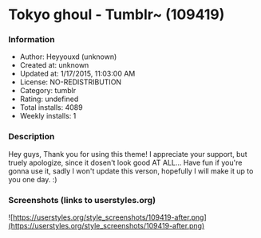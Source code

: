# Tokyo ghoul - Tumblr~ (109419)

### Information
- Author: Heyyouxd (unknown)
- Created at: unknown
- Updated at: 1/17/2015, 11:03:00 AM
- License: NO-REDISTRIBUTION
- Category: tumblr
- Rating: undefined
- Total installs: 4089
- Weekly installs: 1


### Description
Hey guys,
Thank you for using this theme! I appreciate your support, but truely apologize, since it dosen't look good AT ALL...
Have fun if you're gonna use it, sadly I won't update this verson, hopefully I will make it up to you one day. :)


### Screenshots (links to userstyles.org)
![https://userstyles.org/style_screenshots/109419-after.png](https://userstyles.org/style_screenshots/109419-after.png)


